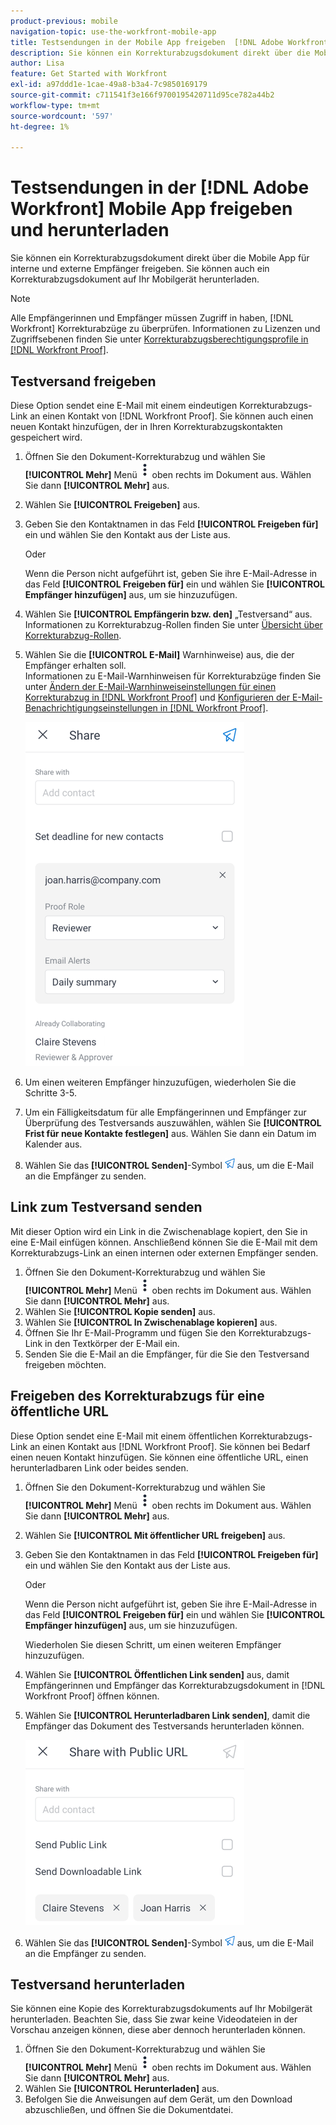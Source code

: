 ```yaml
---
product-previous: mobile
navigation-topic: use-the-workfront-mobile-app
title: Testsendungen in der Mobile App freigeben  [!DNL Adobe Workfront]  herunterladen
description: Sie können ein Korrekturabzugsdokument direkt über die Mobile App für interne und externe Empfänger freigeben. Sie können auch ein Korrekturabzugsdokument auf Ihr Mobilgerät herunterladen.
author: Lisa
feature: Get Started with Workfront
exl-id: a97ddd1e-1cae-49a8-b3a4-7c9850169179
source-git-commit: c711541f3e166f9700195420711d95ce782a44b2
workflow-type: tm+mt
source-wordcount: '597'
ht-degree: 1%

---
```


# Testsendungen in der [!DNL Adobe Workfront] Mobile App freigeben und herunterladen

Sie können ein Korrekturabzugsdokument direkt über die Mobile App für interne und externe Empfänger freigeben. Sie können auch ein Korrekturabzugsdokument auf Ihr Mobilgerät herunterladen.

>[!NOTE]
>
>Alle Empfängerinnen und Empfänger müssen Zugriff in haben, [!DNL Workfront] Korrekturabzüge zu überprüfen. Informationen zu Lizenzen und Zugriffsebenen finden Sie unter [Korrekturabzugsberechtigungsprofile in [!DNL Workfront Proof]](../../../workfront-proof/wp-acct-admin/account-settings/proof-perm-profiles-in-wp.md).

## Testversand freigeben

Diese Option sendet eine E-Mail mit einem eindeutigen Korrekturabzugs-Link an einen Kontakt von [!DNL Workfront Proof]. Sie können auch einen neuen Kontakt hinzufügen, der in Ihren Korrekturabzugskontakten gespeichert wird.

1. Öffnen Sie den Dokument-Korrekturabzug und wählen Sie **[!UICONTROL Mehr]** Menü ![Mehr](assets/mobile-verticalmoremenu-20x33.png) oben rechts im Dokument aus. Wählen Sie dann **[!UICONTROL Mehr]** aus.
1. Wählen Sie **[!UICONTROL Freigeben]** aus.
1. Geben Sie den Kontaktnamen in das Feld **[!UICONTROL Freigeben für]** ein und wählen Sie den Kontakt aus der Liste aus.

   Oder

   Wenn die Person nicht aufgeführt ist, geben Sie ihre E-Mail-Adresse in das Feld **[!UICONTROL Freigeben für]** ein und wählen Sie **[!UICONTROL Empfänger hinzufügen]** aus, um sie hinzuzufügen.

1. Wählen Sie **[!UICONTROL Empfängerin bzw. den]** „Testversand“ aus.\
   Informationen zu Korrekturabzug-Rollen finden Sie unter [Übersicht über Korrekturabzug-Rollen](../../../review-and-approve-work/proofing/proofing-overview/proof-roles.md).
1. Wählen Sie die **[!UICONTROL E-Mail]** Warnhinweise) aus, die der Empfänger erhalten soll.\
   Informationen zu E-Mail-Warnhinweisen für Korrekturabzüge finden Sie unter [Ändern der E-Mail-Warnhinweiseinstellungen für einen Korrekturabzug in [!DNL Workfront Proof]](../../../workfront-proof/wp-emailsntfctns/email-alerts/change-email-alert-settings-wp.md) und [Konfigurieren der E-Mail-Benachrichtigungseinstellungen in [!DNL Workfront Proof]](../../../workfront-proof/wp-emailsntfctns/email-alerts/config-email-notification-settings-wp.md).

   ![Bildschirm freigeben](assets/mobile-shareproof-350x551.png)

1. Um einen weiteren Empfänger hinzuzufügen, wiederholen Sie die Schritte 3-5.
1. Um ein Fälligkeitsdatum für alle Empfängerinnen und Empfänger zur Überprüfung des Testversands auszuwählen, wählen Sie **[!UICONTROL Frist für neue Kontakte festlegen]** aus. Wählen Sie dann ein Datum im Kalender aus.
1. Wählen Sie das **[!UICONTROL Senden]**-Symbol ![Senden-Symbol](assets/mobile-send-icon-25x26.png) aus, um die E-Mail an die Empfänger zu senden.

## Link zum Testversand senden

Mit dieser Option wird ein Link in die Zwischenablage kopiert, den Sie in eine E-Mail einfügen können. Anschließend können Sie die E-Mail mit dem Korrekturabzugs-Link an einen internen oder externen Empfänger senden.

1. Öffnen Sie den Dokument-Korrekturabzug und wählen Sie **[!UICONTROL Mehr]** Menü ![Mehr](assets/mobile-verticalmoremenu-20x33.png) oben rechts im Dokument aus. Wählen Sie dann **[!UICONTROL Mehr]** aus.
1. Wählen Sie **[!UICONTROL Kopie senden]** aus.
1. Wählen Sie **[!UICONTROL In Zwischenablage kopieren]** aus.
1. Öffnen Sie Ihr E-Mail-Programm und fügen Sie den Korrekturabzugs-Link in den Textkörper der E-Mail ein.
1. Senden Sie die E-Mail an die Empfänger, für die Sie den Testversand freigeben möchten.

## Freigeben des Korrekturabzugs für eine öffentliche URL

Diese Option sendet eine E-Mail mit einem öffentlichen Korrekturabzugs-Link an einen Kontakt aus [!DNL Workfront Proof]. Sie können bei Bedarf einen neuen Kontakt hinzufügen. Sie können eine öffentliche URL, einen herunterladbaren Link oder beides senden.

1. Öffnen Sie den Dokument-Korrekturabzug und wählen Sie **[!UICONTROL Mehr]** Menü ![Mehr](assets/mobile-verticalmoremenu-20x33.png) oben rechts im Dokument aus. Wählen Sie dann **[!UICONTROL Mehr]** aus.
1. Wählen Sie **[!UICONTROL Mit öffentlicher URL freigeben]** aus.
1. Geben Sie den Kontaktnamen in das Feld **[!UICONTROL Freigeben für]** ein und wählen Sie den Kontakt aus der Liste aus.

   Oder

   Wenn die Person nicht aufgeführt ist, geben Sie ihre E-Mail-Adresse in das Feld **[!UICONTROL Freigeben für]** ein und wählen Sie **[!UICONTROL Empfänger hinzufügen]** aus, um sie hinzuzufügen.

   Wiederholen Sie diesen Schritt, um einen weiteren Empfänger hinzuzufügen.

1. Wählen Sie **[!UICONTROL Öffentlichen Link senden]** aus, damit Empfängerinnen und Empfänger das Korrekturabzugsdokument in [!DNL Workfront Proof] öffnen können.
1. Wählen Sie **[!UICONTROL Herunterladbaren Link senden]**, damit die Empfänger das Dokument des Testversands herunterladen können.

   ![[!UICONTROL Bildschirm „Für öffentliche URL freigeben“]](assets/mobile-sharepublicurl-proof-350x296.png)

1. Wählen Sie das **[!UICONTROL Senden]**-Symbol ![Senden-Symbol](assets/mobile-send-icon-25x26.png) aus, um die E-Mail an die Empfänger zu senden.

## Testversand herunterladen

Sie können eine Kopie des Korrekturabzugsdokuments auf Ihr Mobilgerät herunterladen. Beachten Sie, dass Sie zwar keine Videodateien in der Vorschau anzeigen können, diese aber dennoch herunterladen können.

1. Öffnen Sie den Dokument-Korrekturabzug und wählen Sie **[!UICONTROL Mehr]** Menü ![Mehr](assets/mobile-verticalmoremenu-20x33.png) oben rechts im Dokument aus. Wählen Sie dann **[!UICONTROL Mehr]** aus.
1. Wählen Sie **[!UICONTROL Herunterladen]** aus.
1. Befolgen Sie die Anweisungen auf dem Gerät, um den Download abzuschließen, und öffnen Sie die Dokumentdatei.
